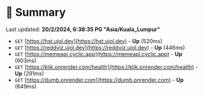 # 📖 Summary
Last updated: **20/2/2024, 6:38:35 PG "Asia/Kuala_Lumpur"**

- `GET` [https://hst.ujol.dev](https://hst.ujol.dev) - **Up** (520ms)
- `GET` [https://reddviz.ujol.dev](https://reddviz.ujol.dev) - **Up** (446ms)
- `GET` [https://memeapi.cyclic.app](https://memeapi.cyclic.app) - **Up** (603ms)
- `GET` [https://klik.onrender.com/health](https://klik.onrender.com/health) - **Up** (291ms)
- `GET` [https://dumb.onrender.com](https://dumb.onrender.com) - **Up** (649ms)
